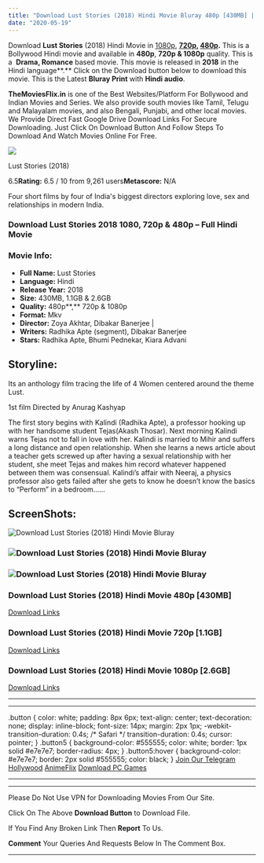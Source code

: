 ```yaml
---
title: "Download Lust Stories (2018) Hindi Movie Bluray 480p [430MB] || 720p [1.1GB] || 1080p [2.6GB]"
date: "2020-05-19"
---
```


Download **Lust Stories** (2018) Hindi Movie in [1080p](https://1moviesflix.com/1080p-movies/), **[720p,](https://1moviesflix.com/720p-movies/) [480p](https://1moviesflix.com/480p-movies/).** This is a Bollywood Hindi movie and available in **480p**, **720p & 1080p** quality. This is a  **Drama, Romance** based movie. This movie is released in **2018** in the Hindi language**.** Click on the Download button below to download this movie. This is the Latest **Bluray Print** with **Hindi audio**.

**TheMoviesFlix.in** is one of the Best Websites/Platform For Bollywood and Indian Movies and Series. We also provide south movies like Tamil, Telugu and Malayalam movies, and also Bengali, Punjabi, and other local movies. We Provide Direct Fast Google Drive Download Links For Secure Downloading. Just Click On Download Button And Follow Steps To Download And Watch Movies Online For Free.

[![](https://m.media-amazon.com/images/M/MV5BMTgwNTQ4NDAyN15BMl5BanBnXkFtZTgwNjMwMzQ3NTM@._V1_SX300.jpg)](https://www.imdb.com/title/tt8439854/ "Lust Stories")

Lust Stories (2018)

6.5**Rating:** 6.5 / 10 from 9,261 users**Metascore:** N/A

Four short films by four of India's biggest directors exploring love, sex and relationships in modern India.

### Download Lust Stories 2018 1080, 720p & 480p – Full Hindi Movie

### Movie Info:

- **Full Name:** Lust Stories
- **Language:** Hindi
- **Release Year:** 2018
- **Size:** 430MB, 1.1GB & 2.6GB
- **Quality:** 480p**,** 720p & 1080p
- **Format:** Mkv
- **Director:** Zoya Akhtar, Dibakar Banerjee |
- **Writers:** Radhika Apte (segment), Dibakar Banerjee
- **Stars:** Radhika Apte, Bhumi Pednekar, Kiara Advani

## Storyline:

Its an anthology film tracing the life of 4 Women centered around the theme Lust.

1st film Directed by Anurag Kashyap

The first story begins with Kalindi (Radhika Apte), a professor hooking up with her handsome student Tejas(Akash Thosar). Next morning Kalindi warns Tejas not to fall in love with her. Kalindi is married to Mihir and suffers a long distance and open relationship. When she learns a news article about a teacher gets screwed up after having a sexual relationship with her student, she meet Tejas and makes him record whatever happened between them was consensual. Kalindi’s affair with Neeraj, a physics professor also gets failed after she gets to know he doesn’t know the basics to “Perform” in a bedroom……

## ScreenShots:

![Download Lust Stories (2018) Hindi Movie Bluray](https://i.imgur.com/2ypWJrF.jpg)

### ![Download Lust Stories (2018) Hindi Movie Bluray](https://s2.dmcdn.net/v/NdDsZ1R04NWxIIkNO/x1080)

### ![Download Lust Stories (2018) Hindi Movie Bluray](https://i.ytimg.com/vi/pOyW7NfxbY8/maxresdefault.jpg)

### Download Lust Stories (2018) Hindi Movie 480p \[430MB\]

[Download Links](https://1moviesflix.com?a270777880=UUlJWXo2WmlLcTBUSFFTV1FzREJXTGNSdEVwSnhXc3RxeTlxRTIxTjd4YVZTelR1U2w0T1U3Uk5FOEJqUW1LQ0g1T1ZOSGtST3ZGZFd1Vk9paHN3RkVDbkFHTjZHZWduZHM2V2pjUHVRZEE9)

### Download Lust Stories (2018) Hindi Movie 720p \[1.1GB\]

[Download Links](https://1moviesflix.com?a270777880=UUlJWXo2WmlLcTBUSFFTV1FzREJXTGNSdEVwSnhXc3RxeTlxRTIxTjd4YVZTelR1U2w0T1U3Uk5FOEJqUW1LQ2RRSGNYT2Vmcy9QRXlYUFNzdHF6TWdweFFVZUVpYUE2TmhoUEpzTWVNaVk9)

### Download Lust Stories (2018) Hindi Movie 1080p \[2.6GB\] 

[Download Links](https://1moviesflix.com?a270777880=UUlJWXo2WmlLcTBUSFFTV1FzREJXTGNSdEVwSnhXc3RxeTlxRTIxTjd4YVZTelR1U2w0T1U3Uk5FOEJqUW1LQ3BEeGllSDYyRkxXYXAvZkxYOUpxT25tZW1xclY3cTFkZHovS0ovZkFaMkU9)

* * *

* * *

.button { color: white; padding: 8px 6px; text-align: center; text-decoration: none; display: inline-block; font-size: 14px; margin: 2px 1px; -webkit-transition-duration: 0.4s; /\* Safari \*/ transition-duration: 0.4s; cursor: pointer; } .button5 { background-color: #555555; color: white; border: 1px solid #e7e7e7; border-radius: 4px; } .button5:hover { background-color: #e7e7e7; border: 2px solid #555555; color: black; } [Join Our Telegram](http://gdrivepro.xyz/join.php) [Hollywood](https://moviesverse.com/) [AnimeFlix](https://animeflix.in/) [Download PC Games](https://gamesflix.net/)  

* * *

* * *

  

Please Do Not Use VPN for Downloading Movies From Our Site.

Click On The Above **Download Button** to Download File.

If You Find Any Broken Link Then **Report** To Us.

**Comment** Your Queries And Requests Below In The Comment Box.

* * *
